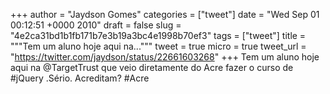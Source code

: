 
+++
author = "Jaydson Gomes"
categories = ["tweet"]
date = "Wed Sep 01 00:12:51 +0000 2010"
draft = false
slug = "4e2ca31bd1b1fb171b7e3b19a3bc4e1998b70ef3"
tags = ["tweet"]
title = """Tem um aluno hoje aqui na..."""
tweet = true
micro = true
tweet_url = "https://twitter.com/jaydson/status/22661603268"
+++
Tem um aluno hoje aqui na @TargetTrust que veio diretamente do Acre fazer o curso de #jQuery .Sério. Acreditam? #Acre
